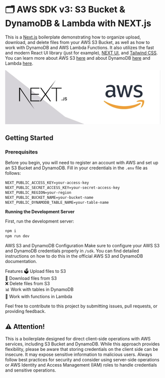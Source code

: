# 🗂️ AWS SDK v3: S3 Bucket & DynamoDB & Lambda with NEXT.js

This is a [Next.js](https://nextjs.org/) boilerplate demonstrating how to organize upload, download, and delete files from your AWS S3 Bucket, as well as how to work with DynamoDB and AWS Lambda Functions. It also utilizes the fast and modern React UI library (just for example), [NEXT UI](https://nextui.org/), and [Tailwind CSS](https://tailwindcss.com/). You can learn more about AWS S3 [here](https://aws.amazon.com/s3/) and about DynamoDB [here](https://aws.amazon.com/dynamodb/) and Lambda [here](https://aws.amazon.com/lambda/).

![AWS S3 & DynamoDB & Lambda with Next.js](./public/aws_next_baner.png)

## Getting Started

### Prerequisites

Before you begin, you will need to register an account with AWS and set up an S3 Bucket and DynamoDB. Fill in your credentials in the `.env` file as follows:

```env
NEXT_PUBLIC_ACCESS_KEY=your-access-key
NEXT_PUBLIC_SECRET_ACCESS_KEY=your-secret-access-key
NEXT_PUBLIC_REGION=your-region
NEXT_PUBLIC_BUCKET_NAME=your-bucket-name
NEXT_PUBLIC_DYNAMODB_TABLE_NAME=your-table-name
```

**Running the Development Server**

First, run the development server:

```zsh
npm i
npm run dev
```

AWS S3 and DynamoDB Configuration
Make sure to configure your AWS S3 and DynamoDB credentials properly in `/sdk`. You can find detailed instructions on how to do this in the official AWS S3 and DynamoDB documentation.

Features
🗳️ Upload files to S3  
📂 Download files from S3  
❌ Delete files from S3  
📊 Work with tables in DynamoDB  
💊 Work with functions in Lambda    

Feel free to contribute to this project by submitting issues, pull requests, or providing feedback.

## ⚠️ Attention!

This is a boilerplate designed for direct client-side operations with AWS services, including S3 Bucket and DynamoDB. While this approach provides flexibility, please be aware that storing credentials on the client side can be insecure. It may expose sensitive information to malicious users. Always follow best practices for security and consider using server-side operations or AWS Identity and Access Management (IAM) roles to handle credentials and sensitive operations.

